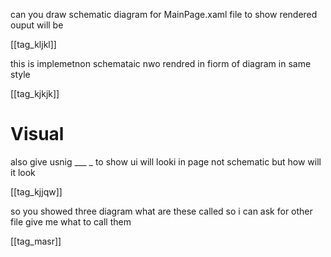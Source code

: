 can you draw schematic diagram for MainPage.xaml file to show rendered ouput will be

[[tag_kljkl]] 


this is implemetnon schemataic nwo rendred in fiorm of diagram in same style

[[tag_kjkjk]]


# Visual 
also give usnig ___ _ to show ui will looki in page not schematic but how will it look

[[tag_kjjqw]]


so you showed three diagram what are these called so i can ask for other file give me what to call them

[[tag_masr]]